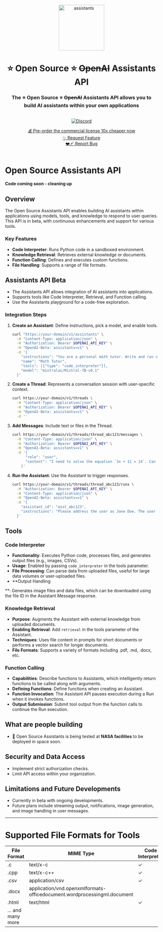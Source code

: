 

<p align="center">
<img width="150" alt="assistants" src="https://github.com/louis030195/assistants/assets/25003283/499b65e0-38fb-464b-a4d3-bb7f83f2a81b">
  <h1 align="center">⭐️ Open Source ⭐️ <s>OpenAI</s> Assistants API</h1>

  <h3 align="center">The ⭐️ Open Source ⭐️ <s>OpenAI</s> Assistants API allows you to build AI assistants within your own applications</h3>

  <p align="center">
    <br />
    <a href="https://discord.gg/XMetBW3zCG"><img alt="Discord" src="https://img.shields.io/discord/1066022656845025310?color=black&style=for-the-badge"></a>
    <br />
    <div align="center">
      <a href="stripelink">💰 Pre-order the commercial license 10x cheaper now</a>
      <br />
      <a href="https://github.com/louis030195/assistants/issues/new?assignees=&labels=enhancement">✨ Request Feature</a>
      <br />
      <a href="https://github.com/louis030195/assistants/issues/new?assignees=&labels=bug">❤️‍🩹 Report Bug</a>
    </div>
    <br />
  </p>
</p>

# Open Source Assistants API

**Code coming soon - cleaning up**

## Overview
The Open Source Assistants API enables building AI assistants within applications using models, tools, and knowledge to respond to user queries. This API is in beta, with continuous enhancements and support for various tools.

### Key Features
- **Code Interpreter**: Runs Python code in a sandboxed environment.
- **Knowledge Retrieval**: Retrieves external knowledge or documents.
- **Function Calling**: Defines and executes custom functions.
- **File Handling**: Supports a range of file formats.

## Assistants API Beta
- The Assistants API allows integration of AI assistants into applications.
- Supports tools like Code Interpreter, Retrieval, and Function calling.
- Use the Assistants playground for a code-free exploration.

### Integration Steps
1. **Create an Assistant**: Define instructions, pick a model, and enable tools.
   ```sh
   curl "https://your-domain/v1/assistants" \
     -H "Content-Type: application/json" \
     -H "Authorization: Bearer $OPENAI_API_KEY" \
     -H "OpenAI-Beta: assistants=v1" \
     -d '{
       "instructions": "You are a personal math tutor. Write and run code to answer math questions.",
       "name": "Math Tutor",
       "tools": [{"type": "code_interpreter"}],
       "model": "mistralai/Mistral-7B-v0.1"
     }'
   ```
2. **Create a Thread**: Represents a conversation session with user-specific context.
   ```sh
   curl https://your-domain/v1/threads \
     -H "Content-Type: application/json" \
     -H "Authorization: Bearer $OPENAI_API_KEY" \
     -H "OpenAI-Beta: assistants=v1" \
     -d ''
   ```
3. **Add Messages**: Include text or files in the Thread.
   ```sh
   curl https://your-domain/v1/threads/thread_abc123/messages \
     -H "Content-Type: application/json" \
     -H "Authorization: Bearer $OPENAI_API_KEY" \
     -H "OpenAI-Beta: assistants=v1" \
     -d '{
         "role": "user",
         "content": "I need to solve the equation `3x + 11 = 14`. Can you help me?"
       }'
   ```
4. **Run the Assistant**: Use the Assistant to trigger responses.
   ```sh
   curl https://your-domain/v1/threads/thread_abc123/runs \
     -H "Authorization: Bearer $OPENAI_API_KEY" \
     -H "Content-Type: application/json" \
     -H "OpenAI-Beta: assistants=v1" \
     -d '{
       "assistant_id": "asst_abc123",
       "instructions": "Please address the user as Jane Doe. The user has a premium account."
     }'
   ```

## Tools

### Code Interpreter
- **Functionality**: Executes Python code, processes files, and generates output files (e.g., images, CSVs).
- **Usage**: Enabled by passing `code_interpreter` in the tools parameter.
- **File Processing**: Can parse data from uploaded files, useful for large data volumes or user-uploaded files.
- **Output Handling

**: Generates image files and data files, which can be downloaded using the file ID in the Assistant Message response.

### Knowledge Retrieval
- **Purpose**: Augments the Assistant with external knowledge from uploaded documents.
- **Enabling Retrieval**: Add `retrieval` in the tools parameter of the Assistant.
- **Techniques**: Uses file content in prompts for short documents or performs a vector search for longer documents.
- **File Formats**: Supports a variety of formats including .pdf, .md, .docx, etc.

### Function Calling
- **Capabilities**: Describe functions to Assistants, which intelligently return functions to be called along with arguments.
- **Defining Functions**: Define functions when creating an Assistant.
- **Function Invocation**: The Assistant API pauses execution during a Run when it invokes functions.
- **Output Submission**: Submit tool output from the function calls to continue the Run execution.

## What are people building

- 🚀 Open Source Assistants is being tested at **NASA facilities** to be deployed in space soon.

## Security and Data Access
- Implement strict authorization checks.
- Limit API access within your organization.

## Limitations and Future Developments
- Currently in beta with ongoing developments.
- Future plans include streaming output, notifications, image generation, and image handling in user messages.

---

# Supported File Formats for Tools
| File Format | MIME Type | Code Interpreter | Retrieval |
|-------------|-----------|-------------------|-----------|
| .c          | text/x-c  | ✓                 |           |
| .cpp        | text/x-c++| ✓                 |           |
| .csv        | application/csv | ✓           | ✓         |
| .docx       | application/vnd.openxmlformats-officedocument.wordprocessingml.document | | ✓ |
| .html       | text/html | ✓                 |           |
| ... and many more |


